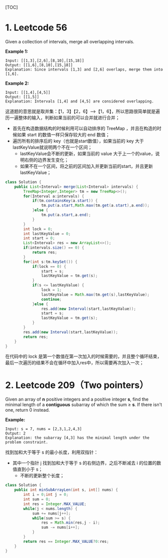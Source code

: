 [TOC]

# 1. Leetcode 56

Given a collection of intervals, merge all overlapping intervals.

**Example 1:**

```
Input: [[1,3],[2,6],[8,10],[15,18]]
Output: [[1,6],[8,10],[15,18]]
Explanation: Since intervals [1,3] and [2,6] overlaps, merge them into [1,6].
```

**Example 2:**

```
Input: [[1,4],[4,5]]
Output: [[1,5]]
Explanation: Intervals [1,4] and [4,5] are considered overlapping.
```

这道题的意思就是取并集：【1，3】【2，6】—>【1，6】，所以思路很简单就是遍历一遍整体的输入，判断如果当前的可以合并就进行合并；

- 首先在构造数据结构的时候利用可以自动排序的 TreeMap ，并且在构造的时候如果 start 的数值一样只保存较大的 end 数值；
- 遍历所有的排序后的 key（也就是start数值），如果当前的 key 大于lastKeyValue就说明两个不在一个区间；
  - lastKeyValue会不断的更新，如果当前的 value 大于上一个的value，说明右侧的边界发生变化；
  - 如果不在一个区间，将之前的区间加入并更新当前的start，并且更新 lastKeyValue；

```java
class Solution {
    public List<Interval> merge(List<Interval> intervals) {
        TreeMap<Integer,Integer> tm = new TreeMap<>();
        for(Interval a:intervals) {
            if(tm.containsKey(a.start)) {
                tm.put(a.start,Math.max(tm.get(a.start),a.end));
            }else {
                tm.put(a.start,a.end);
            }
        }
        int lock = 0;
        int lastKeyValue = 0;
        int start = 0;
        List<Interval> res = new ArrayList<>();
        if(intervals.size() == 0) {
            return res;
        }
        for(int s:tm.keySet()) {
            if(lock == 0) {
                start = s;
                lastKeyValue = tm.get(s);
            }
            if(s <= lastKeyValue) {
                lock = 1;
                lastKeyValue = Math.max(tm.get(s),lastKeyValue);
                continue;
            }else {
                res.add(new Interval(start,lastKeyValue));
                start = s;
                lastKeyValue = tm.get(s);
            }
        }
        res.add(new Interval(start,lastKeyValue));
        return res;
    }
}
```

在代码中的 lock 是第一个数值在第一次加入的时候需要的，并且整个循环结束，最后一次遍历的结果不会在循环中加入res中，所以需要再次加入一次；

# 2. Leetcode 209（Two pointers）

Given an array of **n** positive integers and a positive integer **s**, find the minimal length of a **contiguous** subarray of which the sum ≥ **s**. If there isn't one, return 0 instead.

**Example:** 

```
Input: s = 7, nums = [2,3,1,2,4,3]
Output: 2
Explanation: the subarray [4,3] has the minimal length under the problem constraint.
```

找到加和大于等于 s 的最小长度，利用双指针：

- 其中一个指针 j 找到加和大于等于 s 的右侧边界，之后不断减去 i 的位置的数值直到小于 s；
  - 不断的更新整个长度；

```java
class Solution {
    public int minSubArrayLen(int s, int[] nums) {
        int i = 0;int j = 0;
        int sum = 0;
        int res = Integer.MAX_VALUE;
        while(j < nums.length) {
            sum += nums[j++];
            while(sum >= s) {
                res = Math.min(res,j - i);
                sum -= nums[i++];
            }
        }
        return res == Integer.MAX_VALUE?0:res;
    }
}
```

